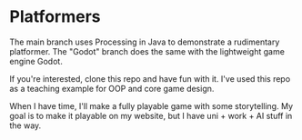 # Platformers

The main branch uses Processing in Java to demonstrate a rudimentary platformer. The "Godot" branch does the same with the lightweight game engine Godot.

If you're interested, clone this repo and have fun with it. I've used this repo as a teaching example for OOP and core game design.

When I have time, I'll make a fully playable game with some storytelling. My goal is to make it playable on my website, but I have uni + work + AI stuff in the way.
